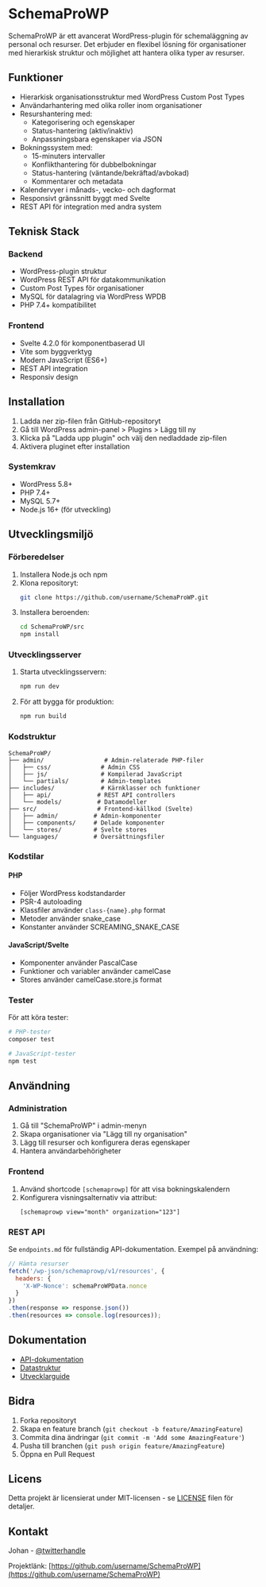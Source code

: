 # SchemaProWP

SchemaProWP är ett avancerat WordPress-plugin för schemaläggning av personal och resurser. Det erbjuder en flexibel lösning för organisationer med hierarkisk struktur och möjlighet att hantera olika typer av resurser.

## Funktioner

- Hierarkisk organisationsstruktur med WordPress Custom Post Types
- Användarhantering med olika roller inom organisationer
- Resurshantering med:
  - Kategorisering och egenskaper
  - Status-hantering (aktiv/inaktiv)
  - Anpassningsbara egenskaper via JSON
- Bokningssystem med:
  - 15-minuters intervaller
  - Konflikthantering för dubbelbokningar
  - Status-hantering (väntande/bekräftad/avbokad)
  - Kommentarer och metadata
- Kalendervyer i månads-, vecko- och dagformat
- Responsivt gränssnitt byggt med Svelte
- REST API för integration med andra system

## Teknisk Stack

### Backend
- WordPress-plugin struktur
- WordPress REST API för datakommunikation
- Custom Post Types för organisationer
- MySQL för datalagring via WordPress WPDB
- PHP 7.4+ kompatibilitet

### Frontend
- Svelte 4.2.0 för komponentbaserad UI
- Vite som byggverktyg
- Modern JavaScript (ES6+)
- REST API integration
- Responsiv design

## Installation

1. Ladda ner zip-filen från GitHub-repositoryt
2. Gå till WordPress admin-panel > Plugins > Lägg till ny
3. Klicka på "Ladda upp plugin" och välj den nedladdade zip-filen
4. Aktivera pluginet efter installation

### Systemkrav
- WordPress 5.8+
- PHP 7.4+
- MySQL 5.7+
- Node.js 16+ (för utveckling)

## Utvecklingsmiljö

### Förberedelser

1. Installera Node.js och npm
2. Klona repositoryt:
   ```bash
   git clone https://github.com/username/SchemaProWP.git
   ```
3. Installera beroenden:
   ```bash
   cd SchemaProWP/src
   npm install
   ```

### Utvecklingsserver

1. Starta utvecklingsservern:
   ```bash
   npm run dev
   ```
2. För att bygga för produktion:
   ```bash
   npm run build
   ```

### Kodstruktur

```
SchemaProWP/
├── admin/                 # Admin-relaterade PHP-filer
│   ├── css/              # Admin CSS
│   ├── js/               # Kompilerad JavaScript
│   └── partials/         # Admin-templates
├── includes/             # Kärnklasser och funktioner
│   ├── api/             # REST API controllers
│   └── models/          # Datamodeller
├── src/                 # Frontend-källkod (Svelte)
│   ├── admin/          # Admin-komponenter
│   ├── components/     # Delade komponenter
│   └── stores/         # Svelte stores
└── languages/          # Översättningsfiler
```

### Kodstilar

#### PHP
- Följer WordPress kodstandarder
- PSR-4 autoloading
- Klassfiler använder `class-{name}.php` format
- Metoder använder snake_case
- Konstanter använder SCREAMING_SNAKE_CASE

#### JavaScript/Svelte
- Komponenter använder PascalCase
- Funktioner och variabler använder camelCase
- Stores använder camelCase.store.js format

### Tester

För att köra tester:

```bash
# PHP-tester
composer test

# JavaScript-tester
npm test
```

## Användning

### Administration
1. Gå till "SchemaProWP" i admin-menyn
2. Skapa organisationer via "Lägg till ny organisation"
3. Lägg till resurser och konfigurera deras egenskaper
4. Hantera användarbehörigheter

### Frontend
1. Använd shortcode `[schemaprowp]` för att visa bokningskalendern
2. Konfigurera visningsalternativ via attribut:
   ```
   [schemaprowp view="month" organization="123"]
   ```

### REST API
Se `endpoints.md` för fullständig API-dokumentation. Exempel på användning:

```javascript
// Hämta resurser
fetch('/wp-json/schemaprowp/v1/resources', {
  headers: {
    'X-WP-Nonce': schemaProWPData.nonce
  }
})
.then(response => response.json())
.then(resources => console.log(resources));
```

## Dokumentation

- [API-dokumentation](docs/api.md)
- [Datastruktur](docs/data-structure.md)
- [Utvecklarguide](docs/developer-guide.md)

## Bidra

1. Forka repositoryt
2. Skapa en feature branch (`git checkout -b feature/AmazingFeature`)
3. Commita dina ändringar (`git commit -m 'Add some AmazingFeature'`)
4. Pusha till branchen (`git push origin feature/AmazingFeature`)
5. Öppna en Pull Request

## Licens

Detta projekt är licensierat under MIT-licensen - se [LICENSE](LICENSE) filen för detaljer.

## Kontakt

Johan - [@twitterhandle](https://twitter.com/twitterhandle)

Projektlänk: [https://github.com/username/SchemaProWP](https://github.com/username/SchemaProWP)
